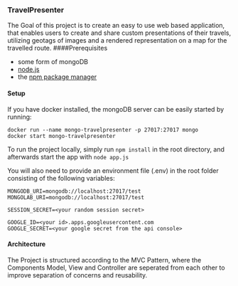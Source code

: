 ### TravelPresenter
The Goal of this project is to create an easy to use web based application, that enables users to create and
share custom presentations of their travels, utilizing geotags of images and a rendered representation on
a map for the travelled route.
####Prerequisites 
* some form of mongoDB
* [node.js](https://nodejs.org/en/)
* the [npm package manager ](https://www.npmjs.com/)




#### Setup 
If you have docker installed, the mongoDB server can be easily started by running:

```
docker run --name mongo-travelpresenter -p 27017:27017 mongo   
docker start mongo-travelpresenter
```

To run the project locally, simply run ```npm install``` in 
 the root directory, and afterwards start the app with ```node app.js```  

You will also need to provide an environment file (.env) in the root folder consisting of the following variables:
 
 ````
MONGODB_URI=mongodb://localhost:27017/test
MONGOLAB_URI=mongodb://localhost:27017/test

SESSION_SECRET=<your random session secret>

GOOGLE_ID=<your id>.apps.googleusercontent.com
GOOGLE_SECRET=<your google secret from the api console>
 ````



#### Architecture
The Project is structured according to the MVC Pattern,
where the Components Model, View and Controller
are seperated from each other to improve separation of 
concerns and reusability.

